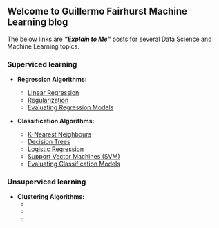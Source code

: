 ## Welcome to Guillermo Fairhurst Machine Learning blog
The below links are __*"Explain to Me"*__ posts for several Data Science and Machine Learning topics.  

### Superviced learning  
- **Regression Algorithms:**    
  - [Linear Regression](Linear_Regression.md)
  - [Regularization]()
  - [Evaluating Regression Models]()  
  
- **Classification Algorithms:**
  - [K-Nearest Neighbours]()
  - [Decision Trees]()
  - [Logistic Regression](Logistic_Regression.md)
  - [Support Vector Machines (SVM)](Support_Vector_Machine.md)
  - [Evaluating Classification Models]()   

### Unsuperviced learning  
- **Clustering Algorithms:**
  - []()
  - []()
  - []()
  
  


